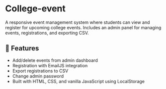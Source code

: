# College-event

A responsive event management system where students can view and register for upcoming college events. Includes an admin panel for managing events, registrations, and exporting CSV.

## 🔧 Features
- Add/delete events from admin dashboard
- Registration with EmailJS integration
- Export registrations to CSV
- Change admin password
- Built with HTML, CSS, and vanilla JavaScript using LocalStorage
